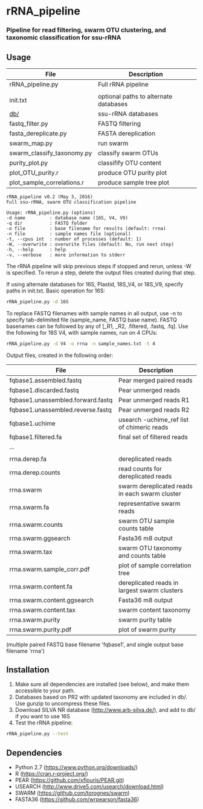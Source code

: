 # rRNA_pipeline
### Pipeline for read filtering, swarm OTU clustering, and taxonomic classification for ssu-rRNA

Usage
-----

| File | Description |
|------|-------------|
| rRNA_pipeline.py | Full rRNA pipeline |
|  |  |
| init.txt | optional paths to alternate databases |
| [db/](./db/) | ssu-rRNA databases |
| fastq_filter.py | FASTQ filtering |
| fasta_dereplicate.py | FASTA dereplication |
| swarm_map.py | run swarm |
| swarm_classify_taxonomy.py | classify swarm OTUs |
| purity_plot.py | classifify OTU content |
| plot_OTU_purity.r | produce OTU purity plot |
| plot_sample_correlations.r | produce sample tree plot |

```
rRNA_pipeline v0.2 (May 3, 2016)
Full ssu-rRNA, swarm OTU classification pipeline

Usage: rRNA_pipeline.py (options)
-d name         : database name (16S, V4, V9)
-q dir          : FASTQ folder
-o file         : base filename for results (default: rrna)
-n file         : sample names file (optional)
-t, --cpus int  : number of processes (default: 1)
-W, --overwrite : overwrite files (default: No, run next step)
-h, --help      : help
-v, --verbose   : more information to stderr
```

The rRNA pipeline will skip previous steps if stopped and rerun, unless -W is specified.  To rerun a step, delete the output files created during that step.

If using alternate databases for 16S, Plastid, 18S_V4, or 18S_V9, specify paths in init.txt.  Basic operation for 16S:
```bash
rRNA_pipeline.py -d 16S
```

To replace FASTQ filenames with sample names in all output, use -n to specify tab-delimited file (sample_name, FASTQ base name).  FASTQ basenames can be followed by any of [_R1, _R2, .filtered, .fastq, .fq].  Use the following for 18S V4, with sample names, run on 4 CPUs:
```bash
rRNA_pipeline.py -d V4 -o rrna -n sample_names.txt -t 4
```

Output files, created in the following order:

| File | Description |
|------|-------------|
| fqbase1.assembled.fastq | Pear merged paired reads
| fqbase1.discarded.fastq | Pear unmerged reads
| fqbase1.unassembled.forward.fastq | Pear unmerged reads R1 
| fqbase1.unassembled.reverse.fastq | Pear unmerged reads R2
| fqbase1.uchime | usearch -uchime_ref list of chimeric reads
| fqbase1.filtered.fa | final set of filtered reads
| ... | |
| | |
| rrna.derep.fa | dereplicated reads |
| rrna.derep.counts | read counts for dereplicated reads |
| rrna.swarm | swarm dereplicated reads in each swarm cluster |
| rrna.swarm.fa | representative swarm reads |
| rrna.swarm.counts | swarm OTU sample counts table |
| rrna.swarm.ggsearch | Fasta36 m8 output |
| rrna.swarm.tax | swarm OTU taxonomy and counts table |
| rrna.swarm.sample_corr.pdf | plot of sample correlation tree |
| rrna.swarm.content.fa | dereplicated reads in largest swarm clusters |
| rrna.swarm.content.ggsearch | Fasta36 m8 output |
| rrna.swarm.content.tax | swarm content taxonomy |
| rrna.swarm.purity | swarm purity table |
| rrna.swarm.purity.pdf | plot of swarm purity |

(multiple paired FASTQ base filename 'fqbase1', and single output base filename 'rrna')

Installation
------------

1. Make sure all dependencies are installed (see below), and make them accessible to your path.
2. Databases based on PR2 with updated taxonomy are included in db/.  Use gunzip to uncompress these files.
3. Download SILVA NR database (http://www.arb-silva.de/), and add to db/ if you want to use 16S
4. Test the rRNA pipeline:

```bash
rRNA_pipeline.py --test
```

Dependencies
------------

* Python 2.7 (https://www.python.org/downloads/)
* R (https://cran.r-project.org/)
* PEAR (https://github.com/xflouris/PEAR.git)
* USEARCH (http://www.drive5.com/usearch/download.html)
* SWARM (https://github.com/torognes/swarm)
* FASTA36 (https://github.com/wrpearson/fasta36)
